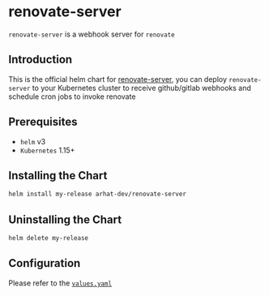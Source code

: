 # renovate-server

`renovate-server` is a webhook server for `renovate`

## Introduction

This is the official helm chart for [renovate-server](https://github.com/arhat-dev/renovate-server), you can deploy `renovate-server` to your Kubernetes cluster to receive github/gitlab webhooks and schedule cron jobs to invoke renovate

## Prerequisites

- `helm` v3
- `Kubernetes` 1.15+

## Installing the Chart

```bash
helm install my-release arhat-dev/renovate-server
```

## Uninstalling the Chart

```bash
helm delete my-release
```

## Configuration

Please refer to the [`values.yaml`](https://github.com/arhat-dev/renovate-server/blob/v0.1.6/cicd/deploy/charts/renovate-server/values.yaml)
